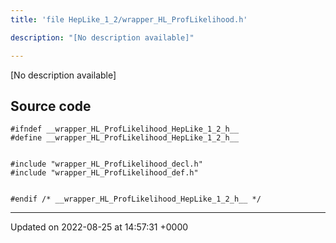 ```yaml
---
title: 'file HepLike_1_2/wrapper_HL_ProfLikelihood.h'

description: "[No description available]"

---
```







[No description available]




## Source code

```
#ifndef __wrapper_HL_ProfLikelihood_HepLike_1_2_h__
#define __wrapper_HL_ProfLikelihood_HepLike_1_2_h__


#include "wrapper_HL_ProfLikelihood_decl.h"
#include "wrapper_HL_ProfLikelihood_def.h"


#endif /* __wrapper_HL_ProfLikelihood_HepLike_1_2_h__ */
```


-------------------------------

Updated on 2022-08-25 at 14:57:31 +0000

